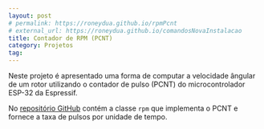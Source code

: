 ```yaml
---
layout: post
# permalink: https://roneydua.github.io/rpmPcnt
# external_url: https://roneydua.github.io/comandosNovaInstalacao
title: Contador de RPM (PCNT)
category: Projetos
tag:
---
```

Neste projeto é apresentado uma forma de computar a velocidade ângular de um rotor utilizando o contador de pulso (PCNT) do microcontrolador ESP-32 da Espressif.
<!--excerpt-->

No [repositório GitHub](https://github.com/roneydua/rpmPcnt) contém a classe `rpm` que implementa o PCNT e fornece a taxa de pulsos por unidade de tempo.
